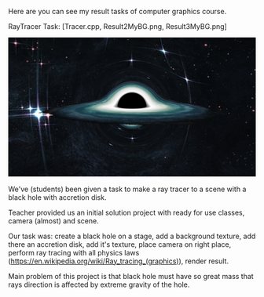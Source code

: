 Here are you can see my result tasks of computer graphics course.

RayTracer Task: 
[Tracer.cpp, Result2MyBG.png, Result3MyBG.png]

![Image alt](https://github.com/DMuhayev/Portfolio/blob/master/Computer%20graphics%20course/Result3MyBG.png?raw=true)

We've (students) been given a task to make a ray tracer to a scene with a black hole with accretion disk.

Teacher provided us an initial solution project with ready for use classes, camera (almost) and scene.

Our task was: create a black hole on a stage, add a background texture, add there an accretion disk, add it's texture, place camera on right place, perform ray tracing with all physics laws (https://en.wikipedia.org/wiki/Ray_tracing_(graphics)), render result.

Main problem of this project is that black hole must have so great mass that rays direction is affected by extreme gravity of the hole.
